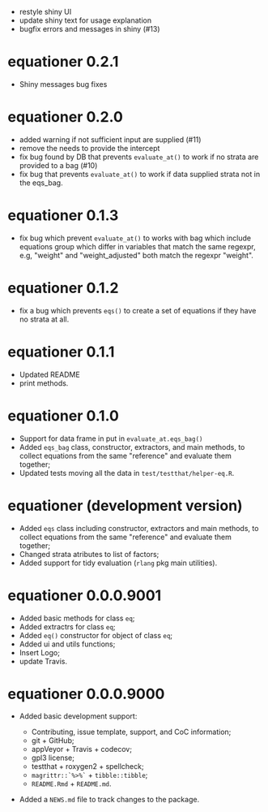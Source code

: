 * restyle shiny UI 
* update shiny text for usage explanation
* bugfix errors and messages in shiny (#13)

# equationer 0.2.1

* Shiny messages bug fixes

# equationer 0.2.0

* added warning if not sufficient input are supplied (#11)
* remove the needs to provide the intercept
* fix bug found by DB that prevents `evaluate_at()` to work if
  no strata are provided to a bag (#10)
* fix bug that prevents `evaluate_at()` to work if data supplied 
  strata not in the eqs_bag.

# equationer 0.1.3

* fix bug which prevent `evaluate_at()` to works with bag which include
  equations group which differ in variables that match the same regexpr,
  e.g, "weight" and "weight_adjusted" both match the regexpr "weight".

# equationer 0.1.2

* fix a bug which prevents `eqs()` to create a set of equations if
  they have no strata at all.

# equationer 0.1.1

* Updated README 
* print methods.

# equationer 0.1.0

* Support for data frame in put in `evaluate_at.eqs_bag()`
* Added `eqs_bag` class, constructor, extractors, and main methods,
  to collect equations from the same "reference" and evaluate them
  together;
* Updated tests moving all the data in `test/testthat/helper-eq.R`.

# equationer (development version)

* Added `eqs` class including constructor, extractors and main methods,
  to collect equations from the same "reference" and evaluate them
  together;
* Changed strata atributes to list of factors;
* Added support for tidy evaluation (`rlang` pkg main utilities).

# equationer 0.0.0.9001

* Added basic methods for class `eq`; 
* Added extractrs for class `eq`;
* Added `eq()` constructor for object of class `eq`;
* Added ui and utils functions;
* Insert Logo;
* update Travis.

# equationer 0.0.0.9000

* Added basic development support:
  - Contributing, issue template, support, and CoC information;
  - git + GitHub;
  - appVeyor + Travis + codecov;
  - gpl3 license;
  - testthat + roxygen2 + spellcheck;
  - `` magrittr::`%>%` `` + `tibble::tibble`;
  - `README.Rmd` + `README.md`.

* Added a `NEWS.md` file to track changes to the package.
